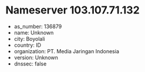 # Nameserver 103.107.71.132

* as_number: 136879
* name: Unknown
* city: Boyolali
* country: ID
* organization: PT. Media Jaringan Indonesia
* version: Unknown
* dnssec: false
